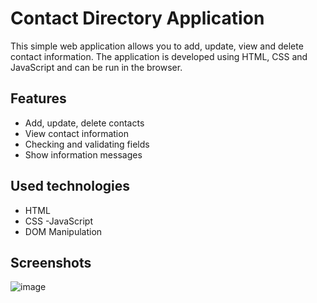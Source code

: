 # Contact Directory Application

This simple web application allows you to add, update, view and delete contact information. The application is developed using HTML, CSS and JavaScript and can be run in the browser.

## Features

- Add, update, delete contacts
- View contact information
- Checking and validating fields
- Show information messages

## Used technologies

- HTML
- CSS
-JavaScript
- DOM Manipulation



## Screenshots
![image](https://github.com/nuhaydogdu/ContactsApp/assets/81580228/95d46c06-2117-404c-b473-8919fa500ec6)
